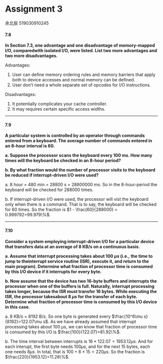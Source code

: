 # Assignment 3

余北辰 519030910245



#### 7.8

**In Section 7.3, one advantage and one disadvantage of memory-mapped I/O, comparedwith isolated I/O, were listed. List two more advantages and two more disadvantages.**



Advantages:

1. User can define memory ordering rules and memory barriers that apply both to device accesses and normal memory can be defined.
2. User don’t need a whole separate set of opcodes for I/O instructions.

Disadvantages:

1. It potentially complicates your cache controller.
2. It may requires certain specific access widths.

---

#### 7.9

**A particular system is controlled by an operator through commands entered from a keyboard. The average number of commands entered in an 8-hour interval is 60.**

**a. Suppose the processor scans the keyboard every 100 ms. How many times will the keyboard be checked in an 8-hour period?**

**b. By what fraction would the number of processor visits to the keyboard be reduced if interrupt-driven I/O were used?**



a. 8 hour = 480 min = 28800 s = 28800000 ms. So in the 8-hour-period the keyboard will be checked for 288000 times.

b. If interrupt-driven I/O were used, the processor will vist the keyboard only when there is a command. That is to say, the keyboard will be checked for 60 times. So the fraction is $1 - \frac{60}{288000} = 0.999792=99.979\%$.

---

#### 7.10

**Consider a system employing interrupt-driven I/O for a particular device that transfers data at an average of 8 KB/s on a continuous basis.**

**a. Assume that interrupt processing takes about 100 $\mu s$ (i.e., the time to jump to theinterrupt service routine (ISR), execute it, and return to the main program). Determine what fraction of processor time is consumed by this I/O device if it interrupts for every byte.**

**b. Now assume that the device has two 16-byte buffers and interrupts the processor when one of the buffers is full. Naturally, interrupt processing takes longer, because the ISR must transfer 16 bytes. While executing the ISR, the processor takesabout 8 $\mu s$ for the transfer of each byte. Determine what fraction of processor time is consumed by this I/O device in this case.**



a. 8 KB/s = 8192 B/s. So one byte is generated every $\frac{10^6\mu s}{8192}=122.07\mu s$. As we have already assumed that interrupt processing takes about 100 $\mu s$, we can know that fraction of processor time is consumed by this I/O is $\frac{100}{122.07}=81.92\%$.

b. The time interval between interrupts is $16 \times 122.07 = 1953.12 \mu s$. And for each interupt, the first byte needs $100\mu s$, and for the next 15 bytes, each one needs $8 \mu s$. In total, that is $100 + 8 \times 15 =220 \mu s$. So the fraction is $\frac{220}{1953.12}=11.26\%$.



